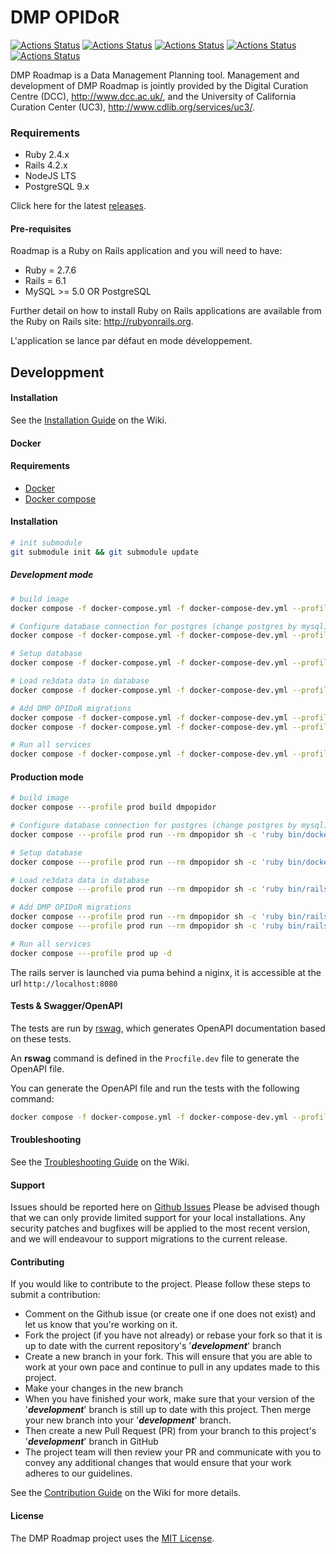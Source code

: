# DMP OPIDoR

[![Actions Status](https://github.com/DMPRoadmap/roadmap/workflows/Brakeman/badge.svg)](https://github.com/DMPRoadmap/roadmap/actions)
[![Actions Status](https://github.com/DMPRoadmap/roadmap/workflows/Rubocop/badge.svg)](https://github.com/DMPRoadmap/roadmap/actions)
[![Actions Status](https://github.com/DMPRoadmap/roadmap/workflows/ESLint/badge.svg)](https://github.com/DMPRoadmap/roadmap/actions)
[![Actions Status](https://github.com/DMPRoadmap/roadmap/workflows/Tests%20-%20PostgreSQL/badge.svg)](https://github.com/DMPRoadmap/roadmap/actions)
[![Actions Status](https://github.com/DMPRoadmap/roadmap/workflows/Tests%20-%20MySQL/badge.svg)](https://github.com/DMPRoadmap/roadmap/actions)

DMP Roadmap is a Data Management Planning tool. Management and development of DMP Roadmap is jointly provided by the Digital Curation Centre (DCC), http://www.dcc.ac.uk/, and the University of California Curation Center (UC3), http://www.cdlib.org/services/uc3/.

### Requirements

- Ruby 2.4.x
- Rails 4.2.x
- NodeJS LTS
- PostgreSQL 9.x

Click here for the latest [releases](https://github.com/DMPRoadmap/roadmap/releases/).

#### Pre-requisites
Roadmap is a Ruby on Rails application and you will need to have:
- Ruby = 2.7.6
- Rails = 6.1
- MySQL >= 5.0 OR PostgreSQL

Further detail on how to install Ruby on Rails applications are available from the Ruby on Rails site: http://rubyonrails.org.

L'application se lance par défaut en mode développement.

## Developpment

#### Installation
See the [Installation Guide](https://github.com/DMPRoadmap/roadmap/wiki/Installation) on the Wiki.

#### Docker

#### Requirements
- [Docker](https://www.docker.com/)
- [Docker compose](https://docs.docker.com/compose/install/)

#### Installation

```bash
# init submodule
git submodule init && git submodule update

```

##### Development mode

```bash
# build image
docker compose -f docker-compose.yml -f docker-compose-dev.yml --profile dev build dmpopidor

# Configure database connection for postgres (change postgres by mysql)
docker compose -f docker-compose.yml -f docker-compose-dev.yml --profile dev run --rm dmpopidor sh -c 'ruby bin/docker postgres'

# Setup database
docker compose -f docker-compose.yml -f docker-compose-dev.yml --profile dev run --rm dmpopidor sh -c 'ruby bin/docker db:setup'

# Load re3data data in database
docker compose -f docker-compose.yml -f docker-compose-dev.yml --profile dev run --rm dmpopidor sh -c 'ruby bin/rails external_api:load_re3data_repos'

# Add DMP OPIDoR migrations
docker compose -f docker-compose.yml -f docker-compose-dev.yml --profile dev run --rm dmpopidor sh -c 'ruby bin/rails madmpopidor:v3_0_0'
docker compose -f docker-compose.yml -f docker-compose-dev.yml --profile dev run --rm dmpopidor sh -c 'ruby bin/rails madmpopidor:v3_4_0'

# Run all services
docker compose -f docker-compose.yml -f docker-compose-dev.yml --profile dev up -d
```

#### Production mode

```bash
# build image
docker compose ---profile prod build dmpopidor

# Configure database connection for postgres (change postgres by mysql)
docker compose ---profile prod run --rm dmpopidor sh -c 'ruby bin/docker postgres'

# Setup database
docker compose ---profile prod run --rm dmpopidor sh -c 'ruby bin/docker db:setup'

# Load re3data data in database
docker compose ---profile prod run --rm dmpopidor sh -c 'ruby bin/rails external_api:load_re3data_repos'

# Add DMP OPIDoR migrations
docker compose ---profile prod run --rm dmpopidor sh -c 'ruby bin/rails madmpopidor:v3_0_0'
docker compose ---profile prod run --rm dmpopidor sh -c 'ruby bin/rails madmpopidor:v3_4_0'

# Run all services
docker compose ---profile prod up -d
```


The rails server is launched via puma behind a niginx, it is accessible at the url ``http://localhost:8080``

#### Tests & Swagger/OpenAPI
The tests are run by [rswag](https://github.com/rswag/rswag), which generates OpenAPI documentation based on these tests.

An **rswag** command is defined in the ``Procfile.dev`` file to generate the OpenAPI file.

You can generate the OpenAPI file and run the tests with the following command:

```bash
docker compose -f docker-compose.yml -f docker-compose-dev.yml --profile dev exec dmpopidor sh -c "RAILS_ENV=test rails rswag"
```

#### Troubleshooting
See the [Troubleshooting Guide](https://github.com/DMPRoadmap/roadmap/wiki/Troubleshooting) on the Wiki.

#### Support
Issues should be reported here on [Github Issues](https://github.com/DMPRoadmap/roadmap/issues)
Please be advised though that we can only provide limited support for your local installations.
Any security patches and bugfixes will be applied to the most recent version, and we will endeavour to support migrations to the current release.

#### Contributing
If you would like to contribute to the project. Please follow these steps to submit a contribution:
* Comment on the Github issue (or create one if one does not exist) and let us know that you're working on it.
* Fork the project (if you have not already) or rebase your fork so that it is up to date with the current repository's '_**development**_' branch
* Create a new branch in your fork. This will ensure that you are able to work at your own pace and continue to pull in any updates made to this project.
* Make your changes in the new branch
* When you have finished your work, make sure that your version of the '_**development**_' branch is still up to date with this project. Then merge your new branch into your '_**development**_' branch.
* Then create a new Pull Request (PR) from your branch to this project's '_**development**_' branch in GitHub
* The project team will then review your PR and communicate with you to convey any additional changes that would ensure that your work adheres to our guidelines.

See the [Contribution Guide](https://github.com/DMPRoadmap/roadmap/blob/development/CONTRIBUTING.md) on the Wiki for more details.

#### License
The DMP Roadmap project uses the <a href="./LICENSE.md">MIT License</a>.
